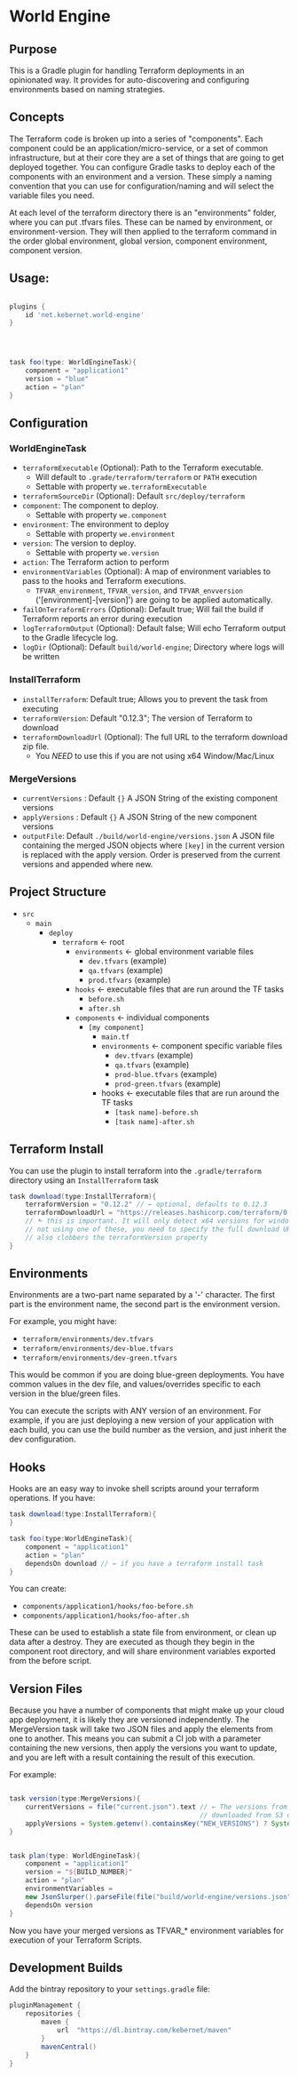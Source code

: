 World Engine
============

Purpose
-------

This is a Gradle plugin for handling Terraform deployments in an opinionated way. It 
provides for auto-discovering and configuring environments based on naming strategies.

Concepts
--------

The Terraform code is broken up into a series of "components". Each component could be
an application/micro-service, or a set of common infrastructure, but at their core they
are a set of things that are going to get deployed together. You can configure Gradle tasks
to deploy each of the components with an environment and a version. These simply a naming convention
that you can use for configuration/naming and will select the variable files you need.

At each level of the terraform directory there is an "environments" folder, where you can put .tfvars 
files. These can be named by environment, or environment-version. They will then applied to the
terraform command in the order global environment, global version, component environment, component 
version.

Usage:
------

```groovy

plugins {
    id 'net.kebernet.world-engine'
}




task foo(type: WorldEngineTask){
    component = "application1"
    version = "blue"
    action = "plan"
}
```

Configuration
-------------

### WorldEngineTask

  * ``terraformExecutable`` (Optional): Path to the Terraform executable. 
    * Will default to ``.grade/terraform/terraform`` or ``PATH`` execution
    * Settable with property ``we.terraformExecutable``
  * ``terraformSourceDir`` (Optional): Default ``src/deploy/terraform``
  * ``component``: The component to deploy.
    * Settable with property ``we.component``
  * ``environment``: The environment to deploy
    * Settable with property ``we.environment``
  * ``version``: The version to deploy.
    * Settable with property ``we.version``
  * ``action``: The Terraform action to perform
  * ``environmentVariables`` (Optional): A map of environment variables to pass to the hooks and Terraform executions.
    * ``TFVAR_environment``, ``TFVAR_version``, and ``TFVAR_envversion`` ('[environment]-[version]') are going
      to be applied automatically.
  * ``failOnTerraformErrors`` (Optional): Default true; Will fail the build if Terraform reports 
    an error during execution
  * ``logTerraformOutput`` (Optional): Default false; Will echo Terraform output to the 
    Gradle lifecycle log.
  * ``logDir`` (Optional): Default ``build/world-engine``; Directory where logs will be written
  
### InstallTerraform
  * ``installTerraform``: Default true; Allows you to prevent the task from executing
  * ``terraformVersion``: Default "0.12.3"; The version of Terraform to download
  * ``terraformDownloadUrl`` (Optional): The full URL to the terraform download zip file.
    * You *NEED* to use this if you are not using x64 Window/Mac/Linux
    
### MergeVersions
  * ``currentVersions`` : Default ``{}`` A JSON String of the existing component versions
  * ``applyVersions`` : Default ``{}`` A JSON String of the new component versions
  * ``outputFile``: Default ``./build/world-engine/versions.json`` A JSON file containing the merged JSON objects
    where ``[key]`` in the current version is replaced with the apply version. Order is preserved from the current
    versions and appended where new.

Project Structure
-----------------

  * ``src``
    * ``main``
        * ``deploy``
            * ``terraform`` ← root
                * ``environments`` ← global environment variable files
                    * ``dev.tfvars`` (example)
                    * ``qa.tfvars`` (example)
                    * ``prod.tfvars`` (example)
                * ``hooks`` ← executable files that are run around the TF tasks
                    * ``before.sh``
                    * ``after.sh``
                * ``components`` ← individual components
                    * ``[my component]``
                        * ``main.tf``
                        * ``environments`` ← component specific variable files
                            * ``dev.tfvars`` (example)
                            * ``qa.tfvars`` (example)
                            * ``prod-blue.tfvars`` (example)
                            * ``prod-green.tfvars`` (example)
                        * hooks ← executable files that are run around the TF tasks
                            * ``[task name]-before.sh``
                            * ```[task name]-after.sh```
                        
Terraform Install
-----------------

You can use the plugin to install terraform into the ```.gradle/terraform``` directory
using an ``InstallTerraform`` task

```groovy
task download(type:InstallTerraform){
    terraformVersion = "0.12.2" // ← optional, defaults to 0.12.3
    terraformDownloadUrl = "https://releases.hashicorp.com/terraform/0.12.3/terraform_0.12.2_solaris_amd64.zip"  
    // ⬑ this is important. It will only detect x64 versions for windows/mac/linux. If you are 
    // not using one of these, you need to specify the full download URL zip path 
    // also clobbers the terraformVersion property
}
```

Environments
------------

Environments are a two-part name separated by a '-' character. The first part is the environment name,
the second part is the environment version. 

For example, you might have:

  * ``terraform/environments/dev.tfvars``
  * ``terraform/environments/dev-blue.tfvars``
  * ``terraform/environments/dev-green.tfvars``
  
This would be common if you are doing blue-green deployments. You have common values in the dev file, 
and values/overrides specific to each version in the blue/green files.

You can execute the scripts with ANY version of an environment. For example, if you are just deploying
a new version of your application with each build, you can use the build number as the version, and just
inherit the dev configuration.

Hooks
-----

Hooks are an easy way to invoke shell scripts around your terraform operations. If you have:

```groovy
task download(type:InstallTerraform){    
}

task foo(type:WorldEngineTask){
    component = "application1"
    action = "plan"
    dependsOn download // ← if you have a terraform install task
}
```

You can create:
  * ``components/application1/hooks/foo-before.sh``
  * ``components/application1/hooks/foo-after.sh``
                        
These can be used to establish a state file from environment, or clean up data after a destroy. They
are executed as though they begin in the component root directory, and will share environment variables 
exported from the before script.     

Version Files
-------------

Because you have a number of components that might make up your cloud app deployment, it is likely
they are versioned independently. The MergeVersion task will take two JSON files and apply the 
elements from one to another. This means you can submit a CI job with a parameter containing the 
new versions, then apply the versions you want to update, and you are left with a result containing
the result of this execution.  

For example:
```groovy

task version(type:MergeVersions){
    currentVersions = file("current.json").text // ← The versions from your previous build, perhaps
                                                // downloaded from S3 or your CI server
    applyVersions = System.getenv().containsKey("NEW_VERSIONS") ? System.getenv("NEW_VERSIONS") : "{}"
}


task plan(type: WorldEngineTask){
    component = "application1"
    version = "${BUILD_NUMBER}"
    action = "plan"
    environmentVariables = 
    new JsonSlurper().parseFile(file("build/world-engine/versions.json")) // ← The default output
    dependsOn version
}

```

Now you have your merged versions as TFVAR_* environment variables for execution of your Terraform 
Scripts.

Development Builds
------------------

Add the bintray repository to your ``settings.gradle`` file:
```groovy
pluginManagement {
    repositories {
        maven {
            url  "https://dl.bintray.com/kebernet/maven"
        }
        mavenCentral()
    }
}

```                   